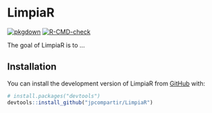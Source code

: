
<!-- README.md is generated from README.Rmd. Please edit that file -->

# LimpiaR

<!-- badges: start -->

[![pkgdown](https://github.com/jpcompartir/LimpiaR/actions/workflows/pkgdown.yaml/badge.svg)](https://github.com/jpcompartir/LimpiaR/actions/workflows/pkgdown.yaml)
[![R-CMD-check](https://github.com/jpcompartir/LimpiaR/actions/workflows/R-CMD-check.yaml/badge.svg)](https://github.com/jpcompartir/LimpiaR/actions/workflows/R-CMD-check.yaml)
<!-- badges: end -->

The goal of LimpiaR is to …

## Installation

You can install the development version of LimpiaR from
[GitHub](https://github.com/) with:

``` r
# install.packages("devtools")
devtools::install_github("jpcompartir/LimpiaR")
```

